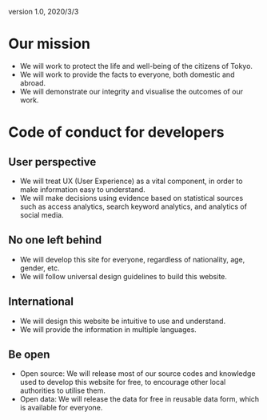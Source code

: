 version 1.0, 2020/3/3
# Our mission

* We will work to protect the life and well-being of the citizens of Tokyo.
* We will work to provide the facts to everyone, both domestic and abroad.
* We will demonstrate our integrity and visualise the outcomes of our work.

# Code of conduct for developers

## User perspective

* We will treat UX (User Experience) as a vital component, in order to make information easy to understand.
* We will make decisions using evidence based on statistical sources such as access analytics, search keyword analytics, and analytics of social media.

## No one left behind

* We will develop this site for everyone, regardless of nationality, age, gender, etc.
* We will follow universal design guidelines to build this website.

## International

* We will design this website be intuitive to use and understand.
* We will provide the information in multiple languages.

## Be open

* Open source: We will release most of our source codes and knowledge used to develop this website for free, to encourage other local authorities to utilise them.
* Open data: We will release the data for free in reusable data form, which is available for everyone.
